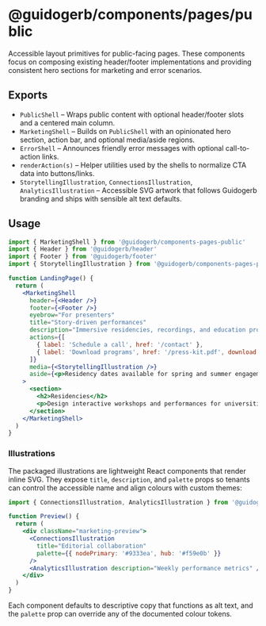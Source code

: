 # @guidogerb/components/pages/public

Accessible layout primitives for public-facing pages. These components focus on
composing existing header/footer implementations and providing consistent hero
sections for marketing and error scenarios.

## Exports

- `PublicShell` – Wraps public content with optional header/footer slots and a
  centered main column.
- `MarketingShell` – Builds on `PublicShell` with an opinionated hero section,
  action bar, and optional media/aside regions.
- `ErrorShell` – Announces friendly error messages with optional call-to-action
  links.
- `renderAction(s)` – Helper utilities used by the shells to normalize CTA data
  into buttons/links.
- `StorytellingIllustration`, `ConnectionsIllustration`,
  `AnalyticsIllustration` – Accessible SVG artwork that follows Guidogerb
  branding and ships with sensible alt text defaults.

## Usage

```jsx
import { MarketingShell } from '@guidogerb/components-pages-public'
import { Header } from '@guidogerb/header'
import { Footer } from '@guidogerb/footer'
import { StorytellingIllustration } from '@guidogerb/components-pages-public'

function LandingPage() {
  return (
    <MarketingShell
      header={<Header />}
      footer={<Footer />}
      eyebrow="For presenters"
      title="Story-driven performances"
      description="Immersive residencies, recordings, and education programs tailored to your community."
      actions={[
        { label: 'Schedule a call', href: '/contact' },
        { label: 'Download programs', href: '/press-kit.pdf', download: true },
      ]}
      media={<StorytellingIllustration />}
      aside={<p>Residency dates available for spring and summer engagements.</p>}
    >
      <section>
        <h2>Residencies</h2>
        <p>Design interactive workshops and performances for universities or festivals.</p>
      </section>
    </MarketingShell>
  )
}
```

### Illustrations

The packaged illustrations are lightweight React components that render inline
SVG. They expose `title`, `description`, and `palette` props so tenants can
control the accessible name and align colours with custom themes:

```jsx
import { ConnectionsIllustration, AnalyticsIllustration } from '@guidogerb/components-pages-public'

function Preview() {
  return (
    <div className="marketing-preview">
      <ConnectionsIllustration
        title="Editorial collaboration"
        palette={{ nodePrimary: '#9333ea', hub: '#f59e0b' }}
      />
      <AnalyticsIllustration description="Weekly performance metrics" />
    </div>
  )
}
```

Each component defaults to descriptive copy that functions as alt text, and the
`palette` prop can override any of the documented colour tokens.
